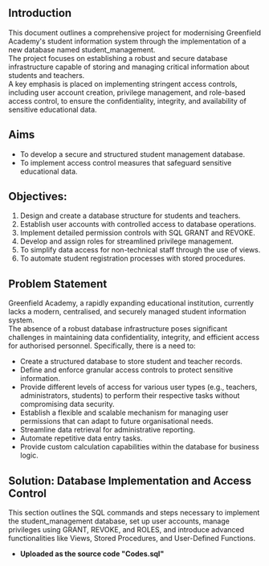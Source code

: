 
## Introduction
This document outlines a comprehensive project for modernising Greenfield Academy's student information system through the implementation of a new database named student_management.  
The project focuses on establishing a robust and secure database infrastructure capable of storing and managing critical information about students and teachers.  
A key emphasis is placed on implementing stringent access controls, including user account creation, privilege management, and role-based access control, to ensure the confidentiality, integrity, and availability of sensitive educational data.

## Aims
- To develop a secure and structured student management database.
- To implement access control measures that safeguard sensitive educational data.

## Objectives:
1. Design and create a database structure for students and teachers.
2. Establish user accounts with controlled access to database operations.
3. Implement detailed permission controls with SQL GRANT and REVOKE.
4. Develop and assign roles for streamlined privilege management.
5. To simplify data access for non-technical staff through the use of views.
6. To automate student registration processes with stored procedures.

## Problem Statement
Greenfield Academy, a rapidly expanding educational institution, currently lacks a modern, centralised, and securely managed student information system.  
The absence of a robust database infrastructure poses significant challenges in maintaining data confidentiality, integrity, and efficient access for authorised personnel. Specifically, there is a need to:  
- Create a structured database to store student and teacher records.
- Define and enforce granular access controls to protect sensitive information.
- Provide different levels of access for various user types (e.g., teachers, administrators, students) to perform their respective tasks without compromising data security.
- Establish a flexible and scalable mechanism for managing user permissions that can adapt to future organisational needs.
- Streamline data retrieval for administrative reporting.
- Automate repetitive data entry tasks.
- Provide custom calculation capabilities within the database for business logic.

## Solution: Database Implementation and Access Control
This section outlines the SQL commands and steps necessary to implement the student_management database, set up user accounts, manage privileges using GRANT, REVOKE, and ROLES, and introduce advanced functionalities like Views, Stored Procedures, and User-Defined Functions.  
- **Uploaded as the source code "Codes.sql"**
